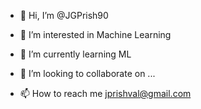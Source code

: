 - 👋 Hi, I’m @JGPrish90

- 👀 I’m interested in 
         Machine Learning
 
- 🌱 I’m currently learning
         ML 
         
- 💞️ I’m looking to collaborate on ...


- 📫 How to reach me 
          jprishval@gmail.com

<!---
JGPrish90/JGPrish90 is a ✨ special ✨ repository because its `README.md` (this file) appears on your GitHub profile.
You can click the Preview link to take a look at your changes.
--->

